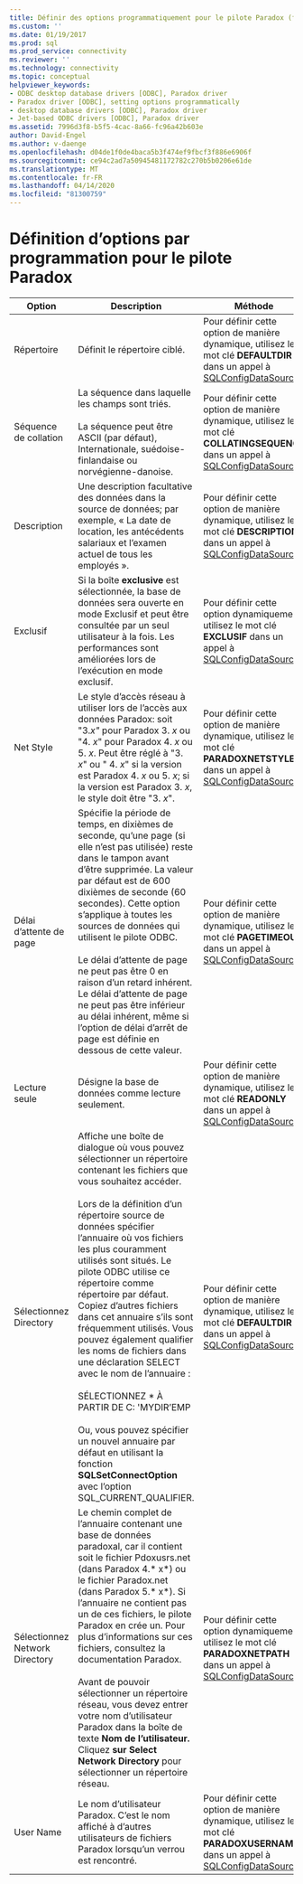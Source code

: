 ```yaml
---
title: Définir des options programmatiquement pour le pilote Paradox (fr) Microsoft Docs
ms.custom: ''
ms.date: 01/19/2017
ms.prod: sql
ms.prod_service: connectivity
ms.reviewer: ''
ms.technology: connectivity
ms.topic: conceptual
helpviewer_keywords:
- ODBC desktop database drivers [ODBC], Paradox driver
- Paradox driver [ODBC], setting options programmatically
- desktop database drivers [ODBC], Paradox driver
- Jet-based ODBC drivers [ODBC], Paradox driver
ms.assetid: 7996d3f8-b5f5-4cac-8a66-fc96a42b603e
author: David-Engel
ms.author: v-daenge
ms.openlocfilehash: d04de1f0de4baca5b3f474ef9fbcf3f886e6906f
ms.sourcegitcommit: ce94c2ad7a50945481172782c270b5b0206e61de
ms.translationtype: MT
ms.contentlocale: fr-FR
ms.lasthandoff: 04/14/2020
ms.locfileid: "81300759"
---
```

# <a name="setting-options-programmatically-for-the-paradox-driver"></a>Définition d’options par programmation pour le pilote Paradox

|Option|Description|Méthode|  
|------------|-----------------|------------|  
|Répertoire|Définit le répertoire ciblé.|Pour définir cette option de manière dynamique, utilisez le mot clé **DEFAULTDIR** dans un appel à [SQLConfigDataSource](../../odbc/microsoft/sqlconfigdatasource-paradox-driver.md).|  
|Séquence de collation|La séquence dans laquelle les champs sont triés.<br /><br /> La séquence peut être ASCII (par défaut), Internationale, suédoise-finlandaise ou norvégienne-danoise.|Pour définir cette option de manière dynamique, utilisez le mot clé **COLLATINGSEQUENCE** dans un appel à [SQLConfigDataSource](../../odbc/microsoft/sqlconfigdatasource-paradox-driver.md).|  
|Description|Une description facultative des données dans la source de données; par exemple, « La date de location, les antécédents salariaux et l’examen actuel de tous les employés ».|Pour définir cette option de manière dynamique, utilisez le mot clé **DESCRIPTION** dans un appel à [SQLConfigDataSource](../../odbc/microsoft/sqlconfigdatasource-paradox-driver.md).|  
|Exclusif|Si la boîte **exclusive** est sélectionnée, la base de données sera ouverte en mode Exclusif et peut être consultée par un seul utilisateur à la fois. Les performances sont améliorées lors de l’exécution en mode exclusif.|Pour définir cette option dynamiquement, utilisez le mot clé **EXCLUSIF** dans un appel à [SQLConfigDataSource](../../odbc/microsoft/sqlconfigdatasource-paradox-driver.md).|  
|Net Style|Le style d’accès réseau à utiliser lors de l’accès aux données Paradox: soit "3.*x"* pour Paradox 3. *x* ou "4. *x*" pour Paradox 4. *x* ou 5. *x*. Peut être réglé à "3. *x*" ou " 4. *x*" si la version est Paradox 4. *x* ou 5. *x*; si la version est Paradox 3. *x*, le style doit être "3. *x*".|Pour définir cette option de manière dynamique, utilisez le mot clé **PARADOXNETSTYLE** dans un appel à [SQLConfigDataSource](../../odbc/microsoft/sqlconfigdatasource-paradox-driver.md).|  
|Délai d’attente de page|Spécifie la période de temps, en dixièmes de seconde, qu’une page (si elle n’est pas utilisée) reste dans le tampon avant d’être supprimée. La valeur par défaut est de 600 dixièmes de seconde (60 secondes). Cette option s’applique à toutes les sources de données qui utilisent le pilote ODBC.<br /><br /> Le délai d’attente de page ne peut pas être 0 en raison d’un retard inhérent. Le délai d’attente de page ne peut pas être inférieur au délai inhérent, même si l’option de délai d’arrêt de page est définie en dessous de cette valeur.|Pour définir cette option de manière dynamique, utilisez le mot clé **PAGETIMEOUT** dans un appel à [SQLConfigDataSource](../../odbc/microsoft/sqlconfigdatasource-paradox-driver.md).|  
|Lecture seule|Désigne la base de données comme lecture seulement.|Pour définir cette option de manière dynamique, utilisez le mot clé **READONLY** dans un appel à [SQLConfigDataSource](../../odbc/microsoft/sqlconfigdatasource-paradox-driver.md).|  
|Sélectionnez Directory|Affiche une boîte de dialogue où vous pouvez sélectionner un répertoire contenant les fichiers que vous souhaitez accéder.<br /><br /> Lors de la définition d’un répertoire source de données spécifier l’annuaire où vos fichiers les plus couramment utilisés sont situés. Le pilote ODBC utilise ce répertoire comme répertoire par défaut. Copiez d’autres fichiers dans cet annuaire s’ils sont fréquemment utilisés. Vous pouvez également qualifier les noms de fichiers dans une déclaration SELECT avec le nom de l’annuaire :<br /><br /> SÉLECTIONNEZ \* À PARTIR DE C: 'MYDIR’EMP<br /><br /> Ou, vous pouvez spécifier un nouvel annuaire par défaut en utilisant la fonction **SQLSetConnectOption** avec l’option SQL_CURRENT_QUALIFIER.|Pour définir cette option de manière dynamique, utilisez le mot clé **DEFAULTDIR** dans un appel à [SQLConfigDataSource](../../odbc/microsoft/sqlconfigdatasource-paradox-driver.md).|  
|Sélectionnez Network Directory|Le chemin complet de l’annuaire contenant une base de données paradoxal, car il contient soit le fichier Pdoxusrs.net (dans Paradox 4.* x*) ou le fichier Paradox.net (dans Paradox 5.* x*). Si l’annuaire ne contient pas un de ces fichiers, le pilote Paradox en crée un. Pour plus d’informations sur ces fichiers, consultez la documentation Paradox.<br /><br /> Avant de pouvoir sélectionner un répertoire réseau, vous devez entrer votre nom d’utilisateur Paradox dans la boîte de texte **Nom de l’utilisateur.** Cliquez **sur Select Network Directory** pour sélectionner un répertoire réseau.|Pour définir cette option dynamiquement, utilisez le mot clé **PARADOXNETPATH** dans un appel à [SQLConfigDataSource](../../odbc/microsoft/sqlconfigdatasource-paradox-driver.md).|  
|User Name|Le nom d’utilisateur Paradox. C’est le nom affiché à d’autres utilisateurs de fichiers Paradox lorsqu’un verrou est rencontré.|Pour définir cette option de manière dynamique, utilisez le mot clé **PARADOXUSERNAME** dans un appel à [SQLConfigDataSource](../../odbc/microsoft/sqlconfigdatasource-paradox-driver.md).|
